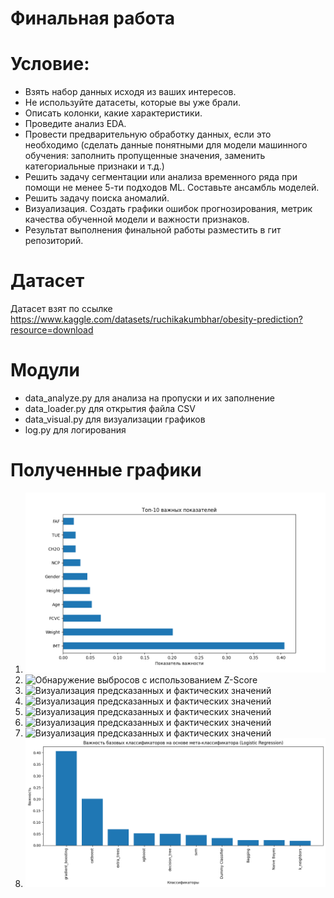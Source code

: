 Финальная работа
=====================

# Условие:

- Взять набор данных исходя из ваших интересов.
- Не используйте датасеты, которые вы уже брали.
- Описать колонки, какие характеристики.
- Проведите анализ EDA.
- Провести предварительную обработку данных, если это необходимо (сделать данные понятными для модели машинного обучения: заполнить пропущенные значения, заменить категориальные признаки и т.д.)
- Решить задачу сегментации или анализа временного ряда при помощи не менее 5-ти подходов ML. Составьте ансамбль моделей.
- Решить задачу поиска аномалий.
- Визуализация. Создать графики ошибок прогнозирования, метрик качества обученной модели и важности признаков.
- Результат выполнения финальной работы разместить в гит репозиторий.

# Датасет

Датасет взят по ссылке <https://www.kaggle.com/datasets/ruchikakumbhar/obesity-prediction?resource=download>

# Модули

- data_analyze.py для анализа на пропуски и их заполнение
- data_loader.py для открытия файла CSV
- data_visual.py для визуализации графиков
- log.py для логирования

# Полученные графики
1. ![Распределение важности признаков](out_jpg/Feature_importance.png)
2. ![Обнаружение выбросов с использованием Z-Score](out_jpg/Outliers.png)
3. ![Визуализация предсказанных и фактических значений](out_jpg/GradientBoostingRegressor.png)
4. ![Визуализация предсказанных и фактических значений](out_jpg/LGBMRegressor.png)
5. ![Визуализация предсказанных и фактических значений](out_jpg/ExtraTreesRegressor.png)
6. ![Визуализация предсказанных и фактических значений](out_jpg/CatBoostRegressor.png)
7. ![Визуализация предсказанных и фактических значений](out_jpg/Lasso.png)
8. ![Важность базовых классификаторов на основе мета-классификатора (Logistic Regression)](out_jpg/Feature_importances_with_logreg.png)


